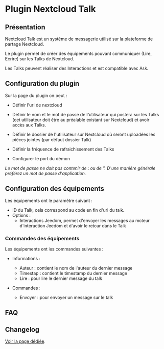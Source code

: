 # Plugin Nextcloud Talk

## Présentation

Nextcloud Talk est un système de messagerie utilisé sur la plateforme de partage Nextcloud.

Le plugin permet de créer des équipements pouvant communiquer (Lire, Ecrire) sur les Talks de Nextcloud.

Les Talks peuvent réaliser des Interactions et est compatible avec Ask.

## Configuration du plugin

Sur la page du plugin on peut :

  * Définir l'url de nextcloud

  * Définir le nom et le mot de passe de l'utilisateur qui postera sur les Talks (cet utilisateur doit être au préalable existant sur Nextcloud) et avoir accès aux Talks.

  * Définir le dossier de l'utilisateur sur Nextcloud où seront uploadées les pièces jointes (par défaut dossier Talk)

  * Définir la fréquence de rafraichissement des Talks

  * Configurer le port du démon

_Le mot de passe ne doit pas contenir de : ou de ". D'une manière générale préférez un mot de passe d'application._

## Configuration des équipements

Les équipements ont le paramètre suivant :

  * ID du Talk, cela correspond au code en fin d'url du talk.
  * Options :
    - Interactions Jeedom, permet d'envoyer les messages au moteur d'interaction Jeedom et d'avoir le retour dans le Talk

### Commandes des équipements
Les équipements ont les commandes suivantes :

* Informations :
  - Auteur : contient le nom de l'auteur du dernier message
  - Timestap : contient le timestamp du dernier message
  - Lire : pour lire le dernier message du talk

* Commandes :
    - Envoyer : pour envoyer un message sur le talk

## FAQ

## Changelog

[Voir la page dédiée](changelog.md).
